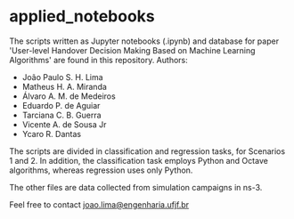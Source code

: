 # applied_notebooks
The scripts written as Jupyter notebooks (.ipynb) and database for paper 'User-level Handover Decision Making Based on Machine Learning Algorithms' are found in this repository.
Authors:
- João Paulo S. H. Lima
- Matheus H. A. Miranda
- Álvaro A. M. de Medeiros
- Eduardo P. de Aguiar
- Tarciana C. B. Guerra
- Vicente A. de Sousa Jr
- Ycaro R. Dantas
         
The scripts are divided in classification and regression tasks, for Scenarios 1 and 2.
In addition, the classification task employs Python and Octave algorithms, whereas regression uses only Python.

The other files are data collected from simulation campaigns in ns-3.

Feel free to contact joao.lima@engenharia.ufjf.br
